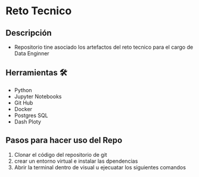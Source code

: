 # Reto Tecnico

## Descripción

- Repositorio tine asociado los artefactos del reto tecnico para el cargo de Data Enginner

## Herramientas 🛠️

- Python
- Jupyter Notebooks
- Git Hub
- Docker
- Postgres SQL
- Dash Ploty

## Pasos para hacer uso del Repo

1. Clonar el código del repositorio de git
2. crear un entorno virtual e instalar las dpendencias
3. Abrir la terminal dentro de visual u ejecuatar los siguientes comandos
